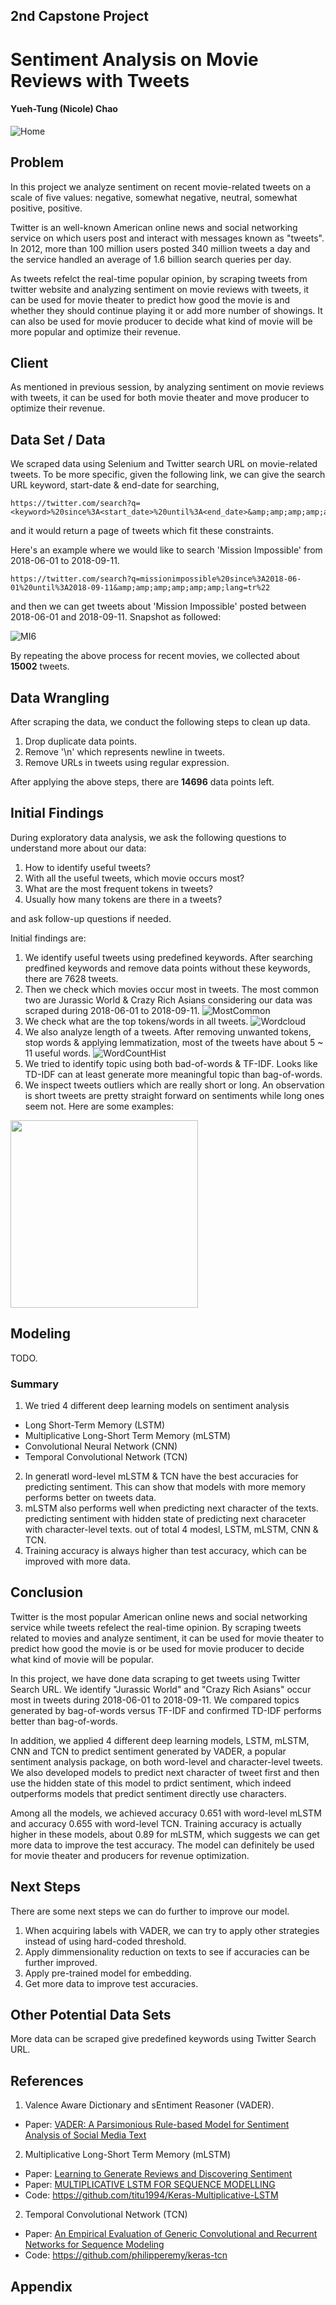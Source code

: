 ## 2nd Capstone Project

# Sentiment Analysis on Movie Reviews with Tweets

#### Yueh-Tung (Nicole) Chao


![Home](https://raw.githubusercontent.com/nicolechao/springboard-data-science/master/Capstone%202/Images/Homepage.png)


## Problem
In this project we analyze sentiment on recent movie-related tweets on a scale of five values: negative, somewhat negative, neutral, somewhat positive, positive.

Twitter is an well-known American online news and social networking service on which users post and interact with messages known as "tweets". In 2012, more than 100 million users posted 340 million tweets a day and the service handled an average of 1.6 billion search queries per day. 

As tweets refelct the real-time popular opinion, by scraping tweets from twitter website and analyzing sentiment on movie reviews with tweets, it can be used for movie theater to predict how good the movie is and whether they should continue playing it or add more number of showings. It can also be used for movie producer to decide what kind of movie will be more popular and optimize their revenue.


## Client
As mentioned in previous session, by analyzing sentiment on movie reviews with tweets, it can be used for both movie theater and move producer to optimize their revenue.


## Data Set / Data 
We scraped data using Selenium and Twitter search URL on movie-related tweets. To be more specific, given the following link, we can give the search URL keyword, start-date & end-date for searching,

```
https://twitter.com/search?q=<keyword>%20since%3A<start_date>%20until%3A<end_date>&amp;amp;amp;amp;amp;amp;lang=tr%22
```

and it would return a page of tweets which fit these constraints.


Here's an example where we would like to search 'Mission Impossible' from 2018-06-01 to 2018-09-11.

```
https://twitter.com/search?q=missionimpossible%20since%3A2018-06-01%20until%3A2018-09-11&amp;amp;amp;amp;amp;amp;lang=tr%22
```

and then we can get tweets about 'Mission Impossible' posted between 2018-06-01 and 2018-09-11. Snapshot as followed:

![MI6](https://raw.githubusercontent.com/nicolechao/springboard-data-science/master/Capstone%202/Images/MissionImpossible.png)

By repeating the above process for recent movies, we collected about **15002** tweets.


## Data Wrangling
After scraping the data, we conduct the following steps to clean up data.

1. Drop duplicate data points.
2. Remove '\n' which represents newline in tweets.
3. Remove URLs in tweets using regular expression.

After applying the above steps, there are **14696** data points left.


## Initial Findings
During exploratory data analysis, we ask the following questions to understand more about our data:

1. How to identify useful tweets?
2. With all the useful tweets, which movie occurs most?
3. What are the most frequent tokens in tweets?
4. Usually how many tokens are there in a tweets?

and ask follow-up questions if needed.

Initial findings are:

1. We identify useful tweets using predefined keywords. After searching predfined keywords and remove data points without these keywords, there are 7628 tweets.
2. Then we check which movies occur most in tweets. The most common two are Jurassic World & Crazy Rich Asians considering our data was scraped during 2018-06-01 to 2018-09-11.
![MostCommon](https://raw.githubusercontent.com/nicolechao/springboard-data-science/master/Capstone%202/Images/MostCommon.png)
3. We check what are the top tokens/words in all tweets.
![Wordcloud](https://raw.githubusercontent.com/nicolechao/springboard-data-science/master/Capstone%202/Images/WordCloud.png)
4. We also analyze length of a tweets. After removing unwanted tokens, stop words & applying lemmatization, most of the tweets have about 5 ~ 11 useful words.
![WordCountHist](https://raw.githubusercontent.com/nicolechao/springboard-data-science/master/Capstone%202/Images/WordCountHistogram.png)
5. We tried to identify topic using both bad-of-words & TF-IDF. Looks like TD-IDF can at least generate more meaningful topic than bag-of-words.
6. We inspect tweets outliers which are really short or long. An observation is short tweets are pretty straight forward on sentiments while long ones seem not. Here are some examples:
<img src="https://raw.githubusercontent.com/nicolechao/springboard-data-science/master/Capstone%202/Images/Outliers.png" width="300" />

## Modeling

TODO.

### Summary
1. We tried 4 different deep learning models on sentiment analysis
 - Long Short-Term Memory (LSTM)
 - Multiplicative Long-Short Term Memory (mLSTM)
 - Convolutional Neural Network (CNN)
 - Temporal Convolutional Network (TCN)
2. In generatl word-level mLSTM & TCN have the best accuracies for predicting sentiment. This can show that models with more memory performs better on tweets data.
3. mLSTM also performs well when predicting next character of the texts.
predicting sentiment with hidden state of predicting next characeter with character-level texts. out of total 4 modesl, LSTM, mLSTM, CNN & TCN.
4. Training accuracy is always higher than test accuracy, which can be improved with more data.


## Conclusion
Twitter is the most popular American online news and social networking service while tweets refelect the real-time opinion. By scraping tweets related to movies and analyze sentiment, it can be used for movie theater to predict how good the movie is or be used for movie producer to decide what kind of movie will be popular.

In this project, we have done data scraping to get tweets using Twitter Search URL. We identify "Jurassic World" and "Crazy Rich Asians" occur most in tweets during 2018-06-01 to 2018-09-11. We compared topics generated by bag-of-words versus TF-IDF and confirmed TD-IDF performs better than bag-of-words.

In addition, we applied 4 different deep learning models, LSTM, mLSTM, CNN and TCN to predict sentiment generated by VADER, a popular sentiment analysis package, on both word-level and character-level tweets. We also developed models to predict next character of tweet first and then use the hidden state of this model to prdict sentiment, which indeed outperforms models that predict sentiment directly use characters.

Among all the models, we achieved accuracy 0.651 with word-level mLSTM and accuracy 0.655 with word-level TCN. Training accuracy is actually higher in these models, about 0.89 for mLSTM, which suggests we can get more data to improve the test accuracy. The model can definitely be used for movie theater and producers for revenue optimization.


## Next Steps
There are some next steps we can do further to improve our model.

1. When acquiring labels with VADER, we can try to apply other strategies instead of using hard-coded threshold.
2. Apply dimmensionality reduction on texts to see if accuracies can be further improved.
3. Apply pre-trained model for embedding.
4. Get more data to improve test accuracies.


## Other Potential Data Sets
More data can be scraped give predefined keywords using Twitter Search URL.

## References
1. Valence Aware Dictionary and sEntiment Reasoner (VADER).
 * Paper: [VADER: A Parsimonious Rule-based Model for Sentiment Analysis of Social Media Text](http://comp.social.gatech.edu/papers/icwsm14.vader.hutto.pdf)
2. Multiplicative Long-Short Term Memory (mLSTM)
 * Paper: [Learning to Generate Reviews and Discovering Sentiment](https://arxiv.org/pdf/1704.01444.pdf)
 * Paper: [MULTIPLICATIVE LSTM FOR SEQUENCE MODELLING](https://arxiv.org/pdf/1609.07959.pdf)
 * Code: https://github.com/titu1994/Keras-Multiplicative-LSTM
2. Temporal Convolutional Network (TCN)
 * Paper: [An Empirical Evaluation of Generic Convolutional and Recurrent Networks for Sequence Modeling](https://arxiv.org/pdf/1803.01271.pdf)
 * Code: https://github.com/philipperemy/keras-tcn

## Appendix